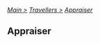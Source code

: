 [*Main >*](https://github.com/PowerofMoll/Mining-Timing---A-fancreation-to-Blood-on-the-Clocktower/blob/main/README.md)
[_Travellers >_](https://github.com/PowerofMoll/Mining-Timing---A-fancreation-to-Blood-on-the-Clocktower/blob/main/Travellers/README.md)
[_Appraiser_](https://github.com/PowerofMoll/Mining-Timing---A-fancreation-to-Blood-on-the-Clocktower/blob/main/Travellers/Appraiser/README.md)

## Appraiser
